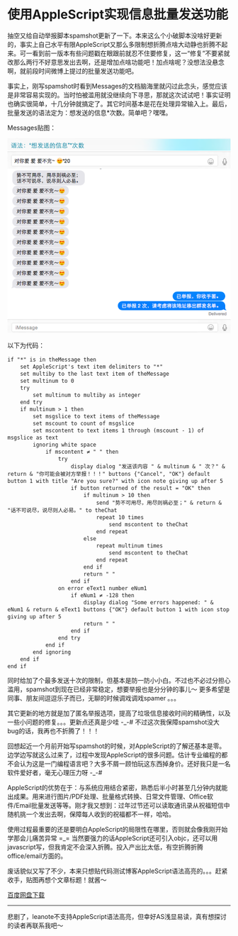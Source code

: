 # 使用AppleScript实现信息批量发送功能

抽空又给自动举报脚本spamshot更新了一下。本来这么个小破脚本没啥好更新的，事实上自己水平有限AppleScript又那么多限制想折腾点啥大动静也折腾不起来。可一看到前一版本有些问题戳在眼跟前就忍不住要修复，这一“修复”不要紧就改那么两行不好意思发出去啊，还是增加点啥功能吧！加点啥呢？没想法没悬念啊，就前段时间微博上提过的批量发送功能吧。

事实上，刚写spamshot时看到Messages的文档脑海里就闪过此念头，感觉应该是非常容易实现的。当时怕被滥用就没继续向下寻思，那就这次试试吧！事实证明也确实很简单，十几分钟就搞定了。其它时间基本是花在处理异常输入上。最后，批量发送的语法定为：想发送的信息*次数。简单吧？嘿嘿。

Messages贴图：

![spamshot_floodattack](../img/20150111spamshot_floodattack.png "spamshot_floodattack")

以下为代码：

	if "*" is in theMessage then
		set AppleScript's text item delimiters to "*"
		set multiby to the last text item of theMessage
		set multinum to 0
		try
			set multinum to multiby as integer
		end try
		if multinum > 1 then
			set msgslice to text items of theMessage
			set mscount to count of msgslice
			set mscontent to text items 1 through (mscount - 1) of msgslice as text
			ignoring white space
				if mscontent ≠ " " then
					try
						display dialog "发送该内容 " & multinum & " 次？" & return & "你可能会被对方举报！！！" buttons {"Cancel", "OK"} default button 1 with title "Are you sure?" with icon note giving up after 5
						if button returned of the result = "OK" then
							if multinum > 10 then
								send "势不可用尽，用尽则祸必至；" & return & "话不可说尽，说尽则人必易。" to theChat
								repeat 10 times
									send mscontent to theChat
								end repeat
							else
								repeat multinum times
									send mscontent to theChat
								end repeat
							end if
							return " "
						end if
					on error eText1 number eNum1
						if eNum1 ≠ -128 then
							display dialog "Some errors happened: " & eNum1 & return & eText1 buttons {"OK"} default button 1 with icon stop giving up after 5
							return " "
						end if
					end try
				end if
			end ignoring
		end if
	end if

同时给加了个最多发送十次的限制，但基本是防一防小小白。不过也不必过分担心滥用，spamshot到现在已经非常稳定，想要举报也是分分钟的事儿～ 更多希望是同事、朋友间逗逗乐子而已，无聊的时候调戏调戏spamer 。。。

其它更新的地方就是加了匿名举报选项，提高了垃圾信息接收时间的精确性，以及一些小问题的修复。。。更新点还真是少哇 -_-# 不过这次我保障spamshot没大bug的话，我再也不折腾了！！！

回想起近一个月前开始写spamshot的时候，对AppleScript的了解还基本是零。边学边写就这么过来了，过程中发现AppleScript的很多问题。估计专业编程的都不会认为这是一门编程语言吧？大多不屑一顾怕玩这东西掉身价。还好我只是一名软件爱好者，毫无心理压力呀 -_-#

AppleScript的优势在于：与系统应用结合紧密，熟悉后半小时甚至几分钟内就能出成果。用来进行图片/PDF处理、批量格式转换、日常文件管理、Office软件/Email批量发送等等。刚才我又想到：过年过节还可以读取通讯录从祝福短信中随机挑一个发出去啊，保障每人收到的祝福都不一样，哈哈。

使用过程最重要的还是要明白AppleScript的局限性在哪里，否则就会像我刚开始学那会儿痛苦异常 =_= 当然要强力的话AppleScript还可引入objc，还可以用javascript写，但我肯定不会深入折腾。投入产出比太低，有空折腾折腾office/email方面的。

废话貌似又写了不少，本来只想贴代码测试博客AppleScript语法高亮的。。。赶紧收手，贴图再想个文章标题！就酱～

[百度网盘下载](http://pan.baidu.com/s/1eQD0TFk "http://pan.baidu.com/s/1eQD0TFk")

--------------------

悲剧了，leanote不支持AppleScript语法高亮，但幸好AS浅显易读，真有想探讨的读者再联系我吧～
